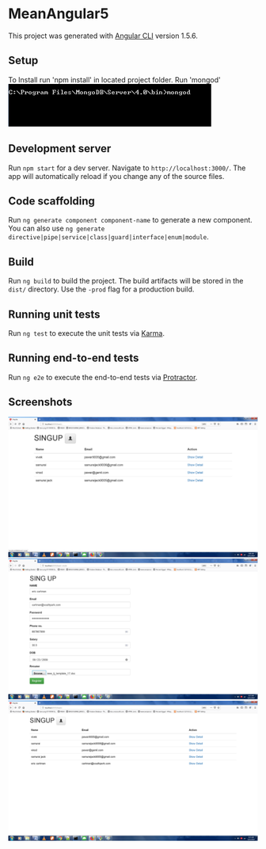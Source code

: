 # MeanAngular5

This project was generated with [Angular CLI](https://github.com/angular/angular-cli) version 1.5.6.
## Setup

To Install run 'npm install' in located project folder.
Run 'mongod'
![Screenshot](4.png)

## Development server

Run `npm start` for a dev server. Navigate to `http://localhost:3000/`. The app will automatically reload if you change any of the source files.

## Code scaffolding

Run `ng generate component component-name` to generate a new component. You can also use `ng generate directive|pipe|service|class|guard|interface|enum|module`.

## Build

Run `ng build` to build the project. The build artifacts will be stored in the `dist/` directory. Use the `-prod` flag for a production build.

## Running unit tests

Run `ng test` to execute the unit tests via [Karma](https://karma-runner.github.io).

## Running end-to-end tests

Run `ng e2e` to execute the end-to-end tests via [Protractor](http://www.protractortest.org/).
## Screenshots
![Screenshot](1.png)
![Screenshot](2.png)
![Screenshot](3.png)

